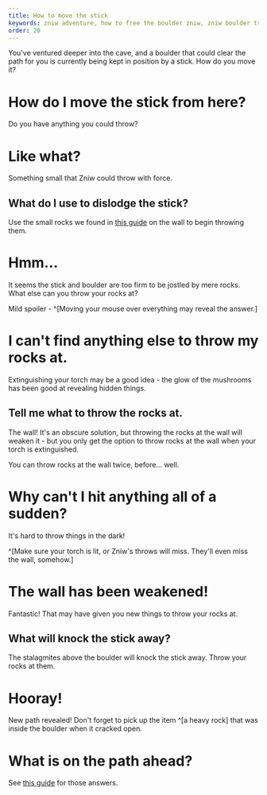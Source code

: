 ```yaml
---
title: How to move the stick
keywords: zniw adventure, how to free the boulder zniw, zniw boulder trap
order: 20
---
```


You've ventured deeper into the cave, and a boulder that could clear the path for you is currently being kept in position by a stick. How do you move it?

# How do I move the stick from here?
Do you have anything you could throw?

# Like what?
Something small that Zniw could throw with force.

## What do I use to dislodge the stick?
Use the small rocks we found in [this guide](acrossthechasm.md) on the wall to begin throwing them.

# Hmm...
It seems the stick and boulder are too firm to be jostled by mere rocks. What else can you throw your rocks at?

Mild spoiler - ^[Moving your mouse over everything may reveal the answer.]

# I can't find anything else to throw my rocks at.
Extinguishing your torch may be a good idea - the glow of the mushrooms has been good at revealing hidden things.

## Tell me what to throw the rocks at.
The wall! It's an obscure solution, but throwing the rocks at the wall will weaken it - but you only get the option to throw rocks at the wall when your torch is extinguished.

You can throw rocks at the wall twice, before... well.

# Why can't I hit anything all of a sudden?
It's hard to throw things in the dark!

^[Make sure your torch is lit, or Zniw's throws will miss. They'll even miss the wall, somehow.]

# The wall has been weakened!
Fantastic! That may have given you new things to throw your rocks at.

## What will knock the stick away?
The stalagmites above the boulder will knock the stick away. Throw your rocks at them.

# Hooray!
New path revealed! Don't forget to pick up the item ^[a heavy rock] that was inside the boulder when it cracked open.

# What is on the path ahead?
See [this guide](leaving.md) for those answers.